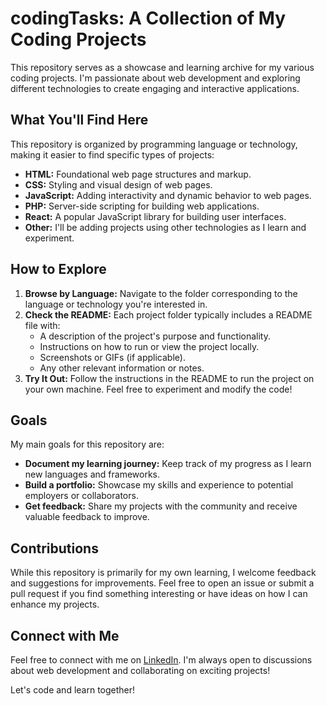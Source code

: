 # codingTasks: A Collection of My Coding Projects

This repository serves as a showcase and learning archive for my various coding projects. I'm passionate about web development and exploring different technologies to create engaging and interactive applications.

## What You'll Find Here

This repository is organized by programming language or technology, making it easier to find specific types of projects:

- **HTML:** Foundational web page structures and markup.
- **CSS:** Styling and visual design of web pages.
- **JavaScript:** Adding interactivity and dynamic behavior to web pages.
- **PHP:** Server-side scripting for building web applications.
- **React:** A popular JavaScript library for building user interfaces.
- **Other:** I'll be adding projects using other technologies as I learn and experiment.

## How to Explore

1. **Browse by Language:** Navigate to the folder corresponding to the language or technology you're interested in.
2. **Check the README:** Each project folder typically includes a README file with:
   - A description of the project's purpose and functionality.
   - Instructions on how to run or view the project locally.
   - Screenshots or GIFs (if applicable).
   - Any other relevant information or notes.
3. **Try It Out:** Follow the instructions in the README to run the project on your own machine. Feel free to experiment and modify the code!

## Goals

My main goals for this repository are:

- **Document my learning journey:** Keep track of my progress as I learn new languages and frameworks.
- **Build a portfolio:** Showcase my skills and experience to potential employers or collaborators.
- **Get feedback:** Share my projects with the community and receive valuable feedback to improve.

## Contributions

While this repository is primarily for my own learning, I welcome feedback and suggestions for improvements. Feel free to open an issue or submit a pull request if you find something interesting or have ideas on how I can enhance my projects.

## Connect with Me

Feel free to connect with me on [LinkedIn](https://www.linkedin.com/in/zbigniew-panasewicz/). I'm always open to discussions about web development and collaborating on exciting projects!

Let's code and learn together!
